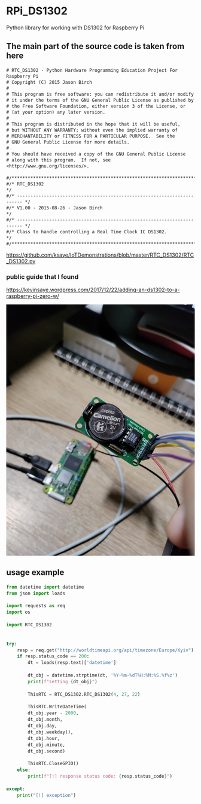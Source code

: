 # RPi_DS1302
Python library for working with DS1302 for Raspberry Pi

## The main part of the source code is taken from here
```
# RTC_DS1302 - Python Hardware Programming Education Project For Raspberry Pi
# Copyright (C) 2015 Jason Birch
#
# This program is free software: you can redistribute it and/or modify
# it under the terms of the GNU General Public License as published by
# the Free Software Foundation, either version 3 of the License, or
# (at your option) any later version.
#
# This program is distributed in the hope that it will be useful,
# but WITHOUT ANY WARRANTY; without even the implied warranty of
# MERCHANTABILITY or FITNESS FOR A PARTICULAR PURPOSE.  See the
# GNU General Public License for more details.
#
# You should have received a copy of the GNU General Public License
# along with this program.  If not, see <http://www.gnu.org/licenses/>.

#/****************************************************************************/
#/* RTC_DS1302                                                               */
#/* ------------------------------------------------------------------------ */
#/* V1.00 - 2015-08-26 - Jason Birch                                         */
#/* ------------------------------------------------------------------------ */
#/* Class to handle controlling a Real Time Clock IC DS1302.                 */
#/****************************************************************************/

```
https://github.com/ksaye/IoTDemonstrations/blob/master/RTC_DS1302/RTC_DS1302.py


### public guide that I found
https://kevinsaye.wordpress.com/2017/12/22/adding-an-ds1302-to-a-raspberry-pi-zero-w/

<p align="center">
 <img src="https://raw.githubusercontent.com/a1excoder/RPi_DS1302/main/ds1302.jpg"/>
</p>

## usage example
```python
from datetime import datetime
from json import loads

import requests as req
import os

import RTC_DS1302


try:
    resp = req.get("http://worldtimeapi.org/api/timezone/Europe/Kyiv")
    if resp.status_code == 200:
        dt = loads(resp.text)['datetime']

        dt_obj = datetime.strptime(dt, '%Y-%m-%dT%H:%M:%S.%f%z')
        print(f"setting {dt_obj}")

        ThisRTC = RTC_DS1302.RTC_DS1302(4, 27, 22)

        ThisRTC.WriteDateTime(
        dt_obj.year - 2000, 
        dt_obj.month, 
        dt_obj.day, 
        dt_obj.weekday(), 
        dt_obj.hour, 
        dt_obj.minute, 
        dt_obj.second)
        
        ThisRTC.CloseGPIO()
    else:
        print(f"[!] response status code: {resp.status_code}")

except:
    print("[!] exception")

```
